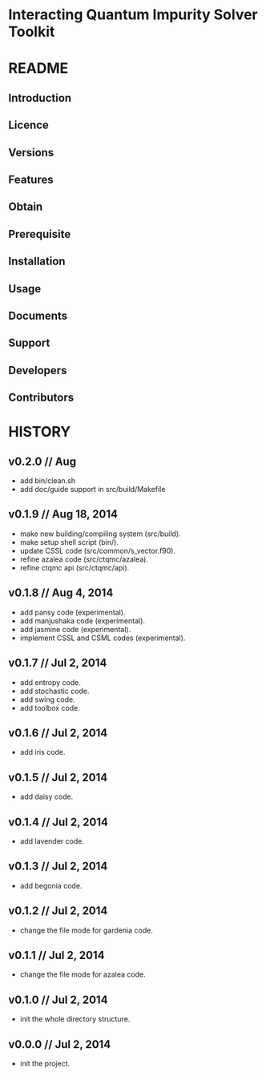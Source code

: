 

Interacting Quantum Impurity Solver Toolkit
===========================================


README
======



Introduction
------------

Licence
-------

Versions
--------

Features
--------

Obtain
------

Prerequisite
------------

Installation
------------

Usage
-----

Documents
---------

Support
-------

Developers
----------

Contributors
------------






HISTORY
=======



v0.2.0 // Aug
-------------

* add bin/clean.sh
* add doc/guide support in src/build/Makefile


v0.1.9 // Aug 18, 2014
----------------------

* make new building/compiling system (src/build).
* make setup shell script (bin/).
* update CSSL code (src/common/s_vector.f90).
* refine azalea code (src/ctqmc/azalea).
* refine ctqmc api (src/ctqmc/api).


v0.1.8 // Aug 4, 2014
---------------------

* add pansy code (experimental).
* add manjushaka code (experimental).
* add jasmine code (experimental).
* implement CSSL and CSML codes (experimental).


v0.1.7 // Jul 2, 2014
---------------------

* add entropy code.
* add stochastic code.
* add swing code.
* add toolbox code.


v0.1.6 // Jul 2, 2014
---------------------

* add iris code.


v0.1.5 // Jul 2, 2014
---------------------

* add daisy code.


v0.1.4 // Jul 2, 2014
---------------------

* add lavender code.


v0.1.3 // Jul 2, 2014
---------------------

* add begonia code.


v0.1.2 // Jul 2, 2014
---------------------

* change the file mode for gardenia code.


v0.1.1 // Jul 2, 2014
---------------------

* change the file mode for azalea code.


v0.1.0 // Jul 2, 2014
---------------------

* init the whole directory structure.


v0.0.0 // Jul 2, 2014
---------------------

* init the project.
